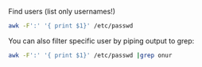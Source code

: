 Find users (list only usernames!)

```bash
awk -F':' '{ print $1}' /etc/passwd
```

You can also filter specific user by piping output to grep:

```bash
awk -F':' '{ print $1}' /etc/passwd |grep onur
```
